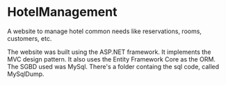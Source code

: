 # HotelManagement
A website to manage hotel common needs like reservations, rooms, customers, etc.


The website was built using the ASP.NET framework. It implements the MVC design pattern. 
It also uses the Entity Framework Core as the ORM.
The SGBD used was MySql. There's a folder containg the sql code, called MySqlDump.
